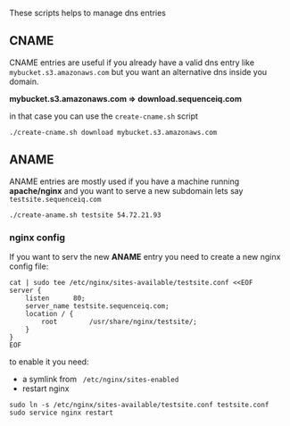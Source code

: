 These scripts helps to manage dns entries

## CNAME

CNAME entries are useful if you already have a valid dns entry like `mybucket.s3.amazonaws.com`
but you want an alternative dns inside you domain.

**mybucket.s3.amazonaws.com => download.sequenceiq.com**

in that case you can use the `create-cname.sh` script

```
./create-cname.sh download mybucket.s3.amazonaws.com
```

## ANAME

ANAME entries are mostly used if you have a machine running **apache/nginx**
and you want to serve a new subdomain lets say `testsite.sequenceiq.com`

```
./create-aname.sh testsite 54.72.21.93
```

### nginx config

If you want to serv the new **ANAME** entry you need to create a new nginx config file:

```
cat | sudo tee /etc/nginx/sites-available/testsite.conf <<EOF
server {
    listen      80;
    server_name testsite.sequenceiq.com;
    location / {
        root        /usr/share/nginx/testsite/;
    }
}
EOF
```

to enable it you need:
- a symlink from ` /etc/nginx/sites-enabled`
- restart nginx

```
sudo ln -s /etc/nginx/sites-available/testsite.conf testsite.conf
sudo service nginx restart
```

